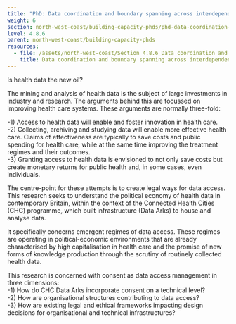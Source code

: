 ```yaml
---
title: "PhD: Data coordination and boundary spanning across interdependent boundaries"
weight: 6
section: north-west-coast/building-capacity-phds/phd-data-coordination-and-boundary-spanning-across-interdependent-boundaries
level: 4.8.6
parent: north-west-coast/building-capacity-phds
resources:
  - file: /assets/north-west-coast/Section 4.8.6_Data coordination and boundary spanning across interdependent boundaries_Neuman .pdf
    title: Data coordination and boundary spanning across interdependent boundaries
---
```

Is health data the new oil?  

The mining and analysis of health data is the subject of large investments in industry and research. The arguments behind this are focussed on improving health care systems. These arguments are normally three-fold: 

-1) Access to health data will enable and foster innovation in health care.  
-2) Collecting, archiving and studying data will enable more effective health care. Claims of effectiveness are typically to save costs and public spending for health care, while at the same time improving the treatment regimes and their outcomes.  
-3) Granting access to health data is envisioned to not only save costs but create monetary returns for public health and, in some cases, even individuals.  

The centre-point for these attempts is to create legal ways for data access. This research seeks to understand the political economy of health data in contemporary Britain, within the context of the Connected Health Cities (CHC) programme, which built infrastructure (Data Arks) to house and analyse data.  

It specifically concerns emergent regimes of data access. These regimes are operating in political-economic environments that are already characterised by high capitalisation in health care and the promise of new forms of knowledge production through the scrutiny of routinely collected health data.  

This research is concerned with consent as data access management in three dimensions:  
-1) How do CHC Data Arks incorporate consent on a technical level?  
-2) How are organisational structures contributing to data access?  
-3) How are existing legal and ethical frameworks impacting design decisions for organisational and technical infrastructures?  
 


        

